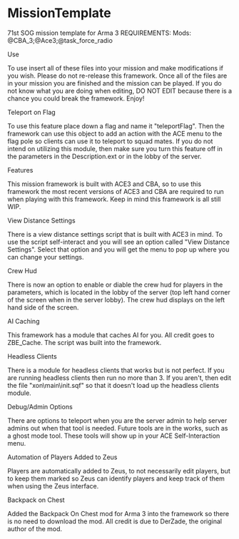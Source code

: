 # MissionTemplate
71st SOG mission template for Arma 3
REQUIREMENTS: Mods: @CBA_3;@Ace3;@task_force_radio

Use

To use insert all of these files into your mission and make modifications if you wish. Please do not re-release this framework. Once all of the files are in your mission you are finished and the mission can be played. If you do not know what you are doing when editing, DO NOT EDIT because there is a chance you could break the framework. Enjoy!

Teleport on Flag

To use this feature place down a flag and name it "teleportFlag". Then the framework can use this object to add an action with the ACE menu to the flag pole so clients can use it to teleport to squad mates. If you do not intend on utilizing this module, then make sure you turn this feature off in the parameters in the Description.ext or in the lobby of the server.

Features

This mission framework is built with ACE3 and CBA, so to use this framework the most recent versions of ACE3 and CBA are required to run when playing with this framework. Keep in mind this framework is all still WIP.

View Distance Settings

There is a view distance settings script that is built with ACE3 in mind. To use the script self-interact and you will see an option called "View Distance Settings". Select that option and you will get the menu to pop up where you can change your settings.

Crew Hud

There is now an option to enable or diable the crew hud for players in the parameters, which is located in the lobby of the server (top left hand corner of the screen when in the server lobby). The crew hud displays on the left hand side of the screen.

AI Caching

This framework has a module that caches AI for you. All credit goes to ZBE_Cache. The script was built into the framework.

Headless Clients

There is a module for headless clients that works but is not perfect. If you are running headless clients then run no more than 3. If you aren't, then edit the file "xon\main\init.sqf" so that it doesn't load up the headless clients module.

Debug/Admin Options

There are options to teleport when you are the server admin to help server admins out when that tool is needed. Future tools are in the works, such as a ghost mode tool. These tools will show up in your ACE Self-Interaction menu.

Automation of Players Added to Zeus

Players are automatically added to Zeus, to not necessarily edit players, but to keep them marked so Zeus can identify players and keep track of them when using the Zeus interface.

Backpack on Chest

Added the Backpack On Chest mod for Arma 3 into the framework so there is no need to download the mod. All credit is due to DerZade, the original author of the mod.
